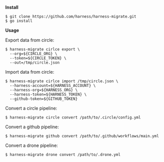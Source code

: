__Install__

```term
$ git clone https://github.com/harness/harness-migrate.git
$ go install
```

__Usage__

Export data from circle:

```term
$ harness-migrate cirlce export \
  --org=${CIRCLE_ORG} \
  --token=${CIRCLE_TOKEN} \
  --out=/tmp/circle.json
```

Import data from circle:

```term
$ harness-migrate cirlce import /tmp/circle.json \
  --harness-account=${HARNESS_ACCOUNT} \
  --harness-org=${HARNESS_ORG} \
  --harness-token=${HARNESS_TOKEN} \
  --github-token=${GITHUB_TOKEN}
```

Convert a circle pipeline:

```term
$ harness-migrate circle convert /path/to/.circle/config.yml
```

Convert a github pipeline:

```term
$ harness-migrate github convert /path/to/.github/workflows/main.yml
```

Convert a drone pipeline:

```term
$ harness-migrate drone convert /path/to/.drone.yml
```